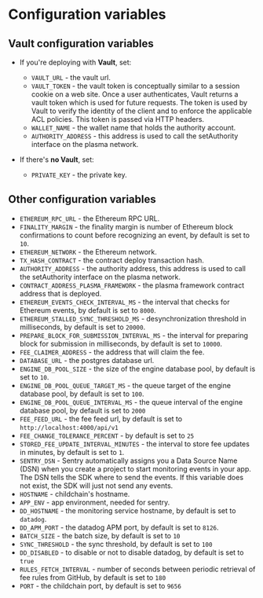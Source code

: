 # Configuration variables

## Vault configuration variables
* If you're deploying with **Vault**, set:
  * `VAULT_URL` - the vault url.
  * `VAULT_TOKEN` - the vault token is conceptually similar to a session cookie on a web site. Once a user authenticates, Vault returns a vault token which is used for future requests. The token is used by Vault to verify the identity of the client and to enforce the applicable ACL policies. This token is passed via HTTP headers.
  * `WALLET_NAME` - the wallet name that holds the authority account.
  * `AUTHORITY_ADDRESS` - this address is used to call the setAuthority interface on the plasma network.

* If there's **no Vault**, set:
  * `PRIVATE_KEY` - the private key. 

## Other configuration variables
- `ETHEREUM_RPC_URL` - the Ethereum RPC URL.
- `FINALITY_MARGIN` - the finality margin is number of Ethereum block confirmations to count before recognizing an event, by default is set to `10`.
- `ETHEREUM_NETWORK` - the Ethereum network.
- `TX_HASH_CONTRACT` - the contract deploy transaction hash.
- `AUTHORITY_ADDRESS` - the authority address, this address is used to call the setAuthority interface on the plasma network.
- `CONTRACT_ADDRESS_PLASMA_FRAMEWORK` - the plasma framework contract address that is deployed.
- `ETHEREUM_EVENTS_CHECK_INTERVAL_MS` -  the interval that checks for Ethereum events, by default is set to `8000`.
- `ETHEREUM_STALLED_SYNC_THRESHOLD_MS` - desynchronization threshold in milliseconds, by default is set to `20000`.
- `PREPARE_BLOCK_FOR_SUBMISSION_INTERVAL_MS` - the interval for preparing block for submission in milliseconds, by default is set to `10000`.
- `FEE_CLAIMER_ADDRESS` - the address that will claim the fee.
- `DATABASE_URL` - the postgres database url.
- `ENGINE_DB_POOL_SIZE` - the size of the engine database pool, by default is set to `10`.
- `ENGINE_DB_POOL_QUEUE_TARGET_MS` - the queue target of the engine database pool, by default is set to `100`.
- `ENGINE_DB_POOL_QUEUE_INTERVAL_MS` - the queue interval of the engine database pool, by default is set to `2000`
- `FEE_FEED_URL` - the fee feed url, by default is set to `http://localhost:4000/api/v1`
- `FEE_CHANGE_TOLERANCE_PERCENT` - by default is set to `25`
- `STORED_FEE_UPDATE_INTERVAL_MINUTES` - the interval to store fee updates in minutes, by default is set to `1`.
- `SENTRY_DSN` - Sentry automatically assigns you a Data Source Name (DSN) when you create a project to start monitoring events in your app. The DSN tells the SDK where to send the events. If this variable does not exist, the SDK will just not send any events.
- `HOSTNAME` - childchain's hostname.
- `APP_ENV` - app environment, needed for sentry.
- `DD_HOSTNAME` - the monitoring service hostname, by default is set to `datadog`.
- `DD_APM_PORT` - the datadog APM port, by default is set to `8126`.
- `BATCH_SIZE` - the batch size, by default is set to `10`
- `SYNC_THRESHOLD` - the sync threshold, by default is set to `100`
- `DD_DISABLED` - to disable or not to disable datadog, by default is set to `true`
- `RULES_FETCH_INTERVAL` - number of seconds between periodic retrieval of fee rules from GitHub, by default is set to `180`
- `PORT` - the childchain port, by default is set to `9656`